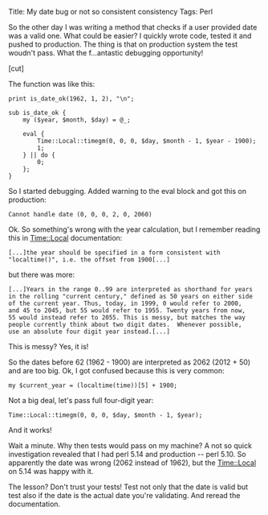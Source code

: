 Title: My date bug or not so consistent consistency
Tags: Perl

So the other day I was writing a method that checks if a user provided date was
a valid one. What could be easier? I quickly wrote code, tested it and pushed to
production. The thing is that on production system the test woudn't pass. What
the f...antastic debugging opportunity!

[cut]

The function was like this:

    print is_date_ok(1962, 1, 2), "\n";

    sub is_date_ok {
        my ($year, $month, $day) = @_;

        eval {
            Time::Local::timegm(0, 0, 0, $day, $month - 1, $year - 1900);
            1;
        } || do {
            0;
        };
    }

So I started debugging. Added warning to the eval block and got this on
production:

    Cannot handle date (0, 0, 0, 2, 0, 2060)

Ok. So something's wrong with the year calculation, but I remember reading this
in [Time::Local](https://metacpan.org/pod/Time::Local) documentation:

    [...]the year should be specified in a form consistent with
    "localtime()", i.e. the offset from 1900[...]

but there was more:

    [...]Years in the range 0..99 are interpreted as shorthand for years
    in the rolling "current century," defined as 50 years on either side
    of the current year. Thus, today, in 1999, 0 would refer to 2000,
    and 45 to 2045, but 55 would refer to 1955. Twenty years from now,
    55 would instead refer to 2055. This is messy, but matches the way
    people currently think about two digit dates.  Whenever possible,
    use an absolute four digit year instead.[...]

This is messy? Yes, it is!

So the dates before 62 (1962 - 1900) are interpreted as 2062 (2012 + 50) and are
too big. Ok, I got confused because this is very common:

    my $current_year = (localtime(time))[5] + 1900;

Not a big deal, let's pass full four-digit year:

    Time::Local::timegm(0, 0, 0, $day, $month - 1, $year);

And it works!

Wait a minute. Why then tests would pass on my machine? A not so quick
investigation revealed that I had perl 5.14 and production -- perl 5.10. So
apparently the date was wrong (2062 instead of 1962), but the [Time::Local](https://metacpan.org/pod/Time::Local) on
5.14 was happy with it.

The lesson? Don't trust your tests! Test not only that the date is valid but
test also if the date is the actual date you're validating. And reread the
documentation.
